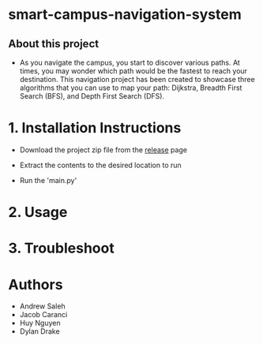# smart-campus-navigation-system

## About this project
- As you navigate the campus, you start to discover various paths. At times, you may wonder which path would be the fastest to reach your destination.
This navigation project has been created to showcase three algorithms that you can use to map your path: Dijkstra, Breadth First Search (BFS), and Depth First Search (DFS).


# 1. Installation Instructions
- Download the project zip file from the [release](https://github.com/andrewasaleh/smart-campus-navigation-system/releases) page

- Extract the contents to the desired location to run

- Run the 'main.py'
   
# 2. Usage


# 3. Troubleshoot


# Authors
  * Andrew Saleh
  * Jacob Caranci
  * Huy Nguyen
  * Dylan Drake
